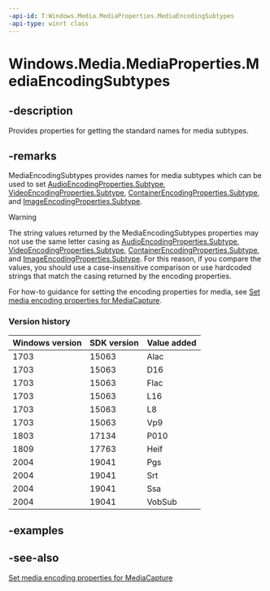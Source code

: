 ```yaml
---
-api-id: T:Windows.Media.MediaProperties.MediaEncodingSubtypes
-api-type: winrt class
---
```


<!-- Class syntax.
public class MediaEncodingSubtypes 
-->

# Windows.Media.MediaProperties.MediaEncodingSubtypes

## -description
Provides properties for getting the standard names for media subtypes.

## -remarks
MediaEncodingSubtypes provides names for media subtypes which can be used to set [AudioEncodingProperties.Subtype](audioencodingproperties_subtype.md), [VideoEncodingProperties.Subtype](videoencodingproperties_subtype.md), [ContainerEncodingProperties.Subtype](containerencodingproperties_subtype.md), and [ImageEncodingProperties.Subtype](imediaencodingproperties_subtype.md).

> [!WARNING]
> The string values returned by the MediaEncodingSubtypes properties may not use the same letter casing as [AudioEncodingProperties.Subtype](audioencodingproperties_subtype.md), [VideoEncodingProperties.Subtype](videoencodingproperties_subtype.md), [ContainerEncodingProperties.Subtype](containerencodingproperties_subtype.md), and [ImageEncodingProperties.Subtype](imediaencodingproperties_subtype.md). For this reason, if you compare the values, you should use a case-insensitive comparison or use hardcoded strings that match the casing returned by the encoding properties.

For how-to guidance for setting the encoding properties for media, see [Set media encoding properties for MediaCapture](https://docs.microsoft.com/windows/uwp/audio-video-camera/set-media-encoding-properties).

### Version history

| Windows version | SDK version | Value added |
| -- | -- | -- |
| 1703 | 15063 | Alac |
| 1703 | 15063 | D16 |
| 1703 | 15063 | Flac |
| 1703 | 15063 | L16 |
| 1703 | 15063 | L8 |
| 1703 | 15063 | Vp9 |
| 1803 | 17134 | P010 |
| 1809 | 17763 | Heif |
| 2004 | 19041 | Pgs |
| 2004 | 19041 | Srt |
| 2004 | 19041 | Ssa |
| 2004 | 19041 | VobSub |

## -examples

## -see-also
[Set media encoding properties for MediaCapture](https://docs.microsoft.com/windows/uwp/audio-video-camera/set-media-encoding-properties)
